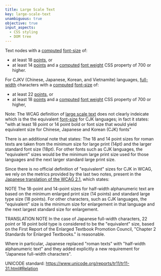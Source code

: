 ```yaml
---
title: Large Scale Text
key: large-scale-text
unambiguous: true
objective: true
input_aspects:
  - CSS styling
  - DOM tree
---
```


Text nodes with a [computed](https://www.w3.org/TR/css-cascade-3/#computed-value) [font-size](https://www.w3.org/TR/css-fonts-3/#propdef-font-size) of:

- at least 18 [points](https://www.w3.org/TR/css-values/#pt), or
- at least 14 [points](https://www.w3.org/TR/css-values/#pt) and a [computed](https://www.w3.org/TR/css-cascade-3/#computed-value) [font weight](https://www.w3.org/TR/css-fonts-3/#font-weight-prop) CSS property of 700 or higher.

For CJKV (Chinese, Japanese, Korean, and Vietnamite) languages, [full-width](https://www.unicode.org/reports/tr11/tr11-31.html#Relation) characters with a [computed](https://www.w3.org/TR/css-cascade-3/#computed-value) [font-size](https://www.w3.org/TR/css-fonts-3/#propdef-font-size) of: 
- at least 22 [points](https://www.w3.org/TR/css-values/#pt), or
- at least 18 [points](https://www.w3.org/TR/css-values/#pt) and a [computed](https://www.w3.org/TR/css-cascade-3/#computed-value) [font weight](https://www.w3.org/TR/css-fonts-3/#font-weight-prop) CSS property of 700 or higher,

Note:
The WCAG definition of [large scale text](https://www.w3.org/WAI/WCAG21/Understanding/contrast-minimum.html#dfn-large-scale) does not clearly indeicate which is the the equivalent [font-size](https://www.w3.org/TR/css-fonts-3/#propdef-font-size) for CJK languages; in fact it states:
"with at least 18 point or 14 point bold or font size that would yield equivalent size for Chinese, Japanese and Korean (CJK) fonts"

There is an additional note that states: 
The 18 and 14 point sizes for roman texts are taken from the minimum size for large print (14pt) and the larger standard font size (18pt). For other fonts such as CJK languages, the "equivalent" sizes would be the minimum large print size used for those languages and the next larger standard large print size.

Since there is no official definition of "equivalent" sizes for CJK in WCAG, we rely on the metrics provided by the last two notes, present in the [Japanese translation of the WCAG 2.1](https://waic.jp/translations/WCAG21/#dfn-large-scale), which states:

NOTE
The 18-point and 14-point sizes for half-width alphanumeric text are based on the minimum enlarged print size (14 points) and standard large type size (18 points). For other characters, such as CJK languages, the "equivalent" size is the minimum size for enlargement in that language and the next largest standard size for enlargement.

TRANSLATION NOTE
In the case of Japanese full-width characters, 22 point or 18 point bold type is considered to be the "equivalent" size, based on the First Report of the Enlarged Textbook Promotion Council, "Chapter 2 Standards for Enlarged Textbooks." is reasonable.

Where in particular, Japanese replaced "roman texts" with "half-width alphanumeric text" and they added explicitly a new requirement for "Japanese full-width characters".

UNICODE standard: https://www.unicode.org/reports/tr11/tr11-31.html#Relation
